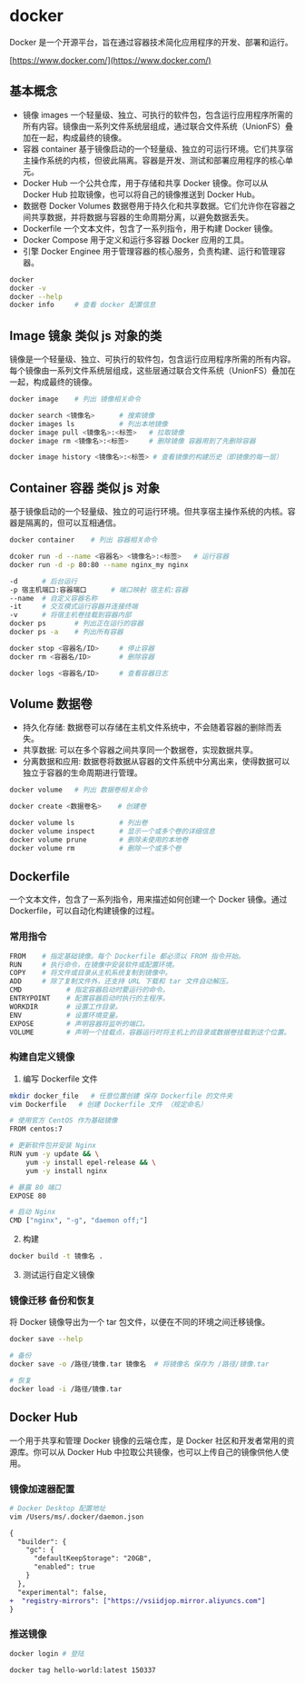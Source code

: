 # docker

Docker 是一个开源平台，旨在通过容器技术简化应用程序的开发、部署和运行。

[https://www.docker.com/](https://www.docker.com/)

## 基本概念

- 镜像 images
  一个轻量级、独立、可执行的软件包，包含运行应用程序所需的所有内容。镜像由一系列文件系统层组成，通过联合文件系统（UnionFS）叠加在一起，构成最终的镜像。
- 容器 container
  基于镜像启动的一个轻量级、独立的可运行环境。它们共享宿主操作系统的内核，但彼此隔离。容器是开发、测试和部署应用程序的核心单元。
- Docker Hub
  一个公共仓库，用于存储和共享 Docker 镜像。你可以从 Docker Hub 拉取镜像，也可以将自己的镜像推送到 Docker Hub。
- 数据卷 Docker Volumes
  数据卷用于持久化和共享数据。它们允许你在容器之间共享数据，并将数据与容器的生命周期分离，以避免数据丢失。
- Dockerfile
  一个文本文件，包含了一系列指令，用于构建 Docker 镜像。
- Docker Compose
  用于定义和运行多容器 Docker 应用的工具。
- 引擎 Docker Enginee
  用于管理容器的核心服务，负责构建、运行和管理容器。

```bash
docker
docker -v
docker --help
docker info     # 查看 docker 配置信息
```

## Image 镜象 类似 js 对象的类

镜像是一个轻量级、独立、可执行的软件包，包含运行应用程序所需的所有内容。
每个镜像由一系列文件系统层组成，这些层通过联合文件系统（UnionFS）叠加在一起，构成最终的镜像。

```bash
docker image    # 列出 镜像相关命令

docker search <镜像名>      # 搜索镜像
docker images ls           # 列出本地镜像
docker image pull <镜像名>:<标签>   # 拉取镜像
docker image rm <镜像名>:<标签>     # 删除镜像 容器用到了先删除容器

docker image history <镜像名>:<标签> # 查看镜像的构建历史（即镜像的每一层）
```

## Container 容器 类似 js 对象

基于镜像启动的一个轻量级、独立的可运行环境。但共享宿主操作系统的内核。容器是隔离的，但可以互相通信。

```bash
docker container    # 列出 容器相关命令

dcoker run -d --name <容器名> <镜像名>:<标签>   # 运行容器
docker run -d -p 80:80 --name nginx_my nginx

-d      # 后台运行
-p 宿主机端口:容器端口      # 端口映射 宿主机:容器
--name  # 自定义容器名称
-it     # 交互模式运行容器并连接终端
-v      # 将宿主机卷挂载到容器内部
docker ps       # 列出正在运行的容器
docker ps -a    # 列出所有容器

docker stop <容器名/ID>     # 停止容器
docker rm <容器名/ID>       # 删除容器

docker logs <容器名/ID>     # 查看容器日志
```

## Volume 数据卷

- 持久化存储: 数据卷可以存储在主机文件系统中，不会随着容器的删除而丢失。
- 共享数据: 可以在多个容器之间共享同一个数据卷，实现数据共享。
- 分离数据和应用: 数据卷将数据从容器的文件系统中分离出来，使得数据可以独立于容器的生命周期进行管理。

```bash
docker volume   # 列出 数据卷相关命令

docker create <数据卷名>    # 创建卷

docker volume ls           # 列出卷
docker volume inspect      # 显示一个或多个卷的详细信息
docker volume prune        # 删除未使用的本地卷
docker volume rm           # 删除一个或多个卷
```

## Dockerfile

一个文本文件，包含了一系列指令，用来描述如何创建一个 Docker 镜像。通过 Dockerfile，可以自动化构建镜像的过程。

### 常用指令

```bash
FROM    # 指定基础镜像。每个 Dockerfile 都必须以 FROM 指令开始。
RUN     # 执行命令，在镜像中安装软件或配置环境。
COPY    # 将文件或目录从主机系统复制到镜像中。
ADD     # 除了复制文件外，还支持 URL 下载和 tar 文件自动解压。
CMD           # 指定容器启动时要运行的命令。
ENTRYPOINT    # 配置容器启动时执行的主程序。
WORKDIR       # 设置工作目录。
ENV           # 设置环境变量。
EXPOSE        # 声明容器将监听的端口。
VOLUME        # 声明一个挂载点，容器运行时将主机上的目录或数据卷挂载到这个位置。
```

### 构建自定义镜像

1. 编写 Dockerfile 文件

```bash
mkdir docker_file   # 任意位置创建 保存 Dockerfile 的文件夹
vim Dockerfile   # 创建 Dockerfile 文件 （规定命名）
```

```bash
# 使用官方 CentOS 作为基础镜像
FROM centos:7

# 更新软件包并安装 Nginx
RUN yum -y update && \
    yum -y install epel-release && \
    yum -y install nginx

# 暴露 80 端口
EXPOSE 80

# 启动 Nginx
CMD ["nginx", "-g", "daemon off;"]
```

2. 构建

```bash
docker build -t 镜像名 .
```

3. 测试运行自定义镜像

### 镜像迁移 备份和恢复

将 Docker 镜像导出为一个 tar 包文件，以便在不同的环境之间迁移镜像。

```bash
docker save --help

# 备份
docker save -o /路径/镜像.tar 镜像名  # 将镜像名 保存为 /路径/镜像.tar

# 恢复
docker load -i /路径/镜像.tar
```

## Docker Hub

一个用于共享和管理 Docker 镜像的云端仓库，是 Docker 社区和开发者常用的资源库。你可以从 Docker Hub 中拉取公共镜像，也可以上传自己的镜像供他人使用。

### 镜像加速器配置

```bash
# Docker Desktop 配置地址
vim /Users/ms/.docker/daemon.json
```

```diff
{
  "builder": {
    "gc": {
      "defaultKeepStorage": "20GB",
      "enabled": true
    }
  },
  "experimental": false,
+  "registry-mirrors": ["https://vsiidjop.mirror.aliyuncs.com"]
}
```

### 推送镜像

```bash
docker login # 登陆

docker tag hello-world:latest 150337
```

